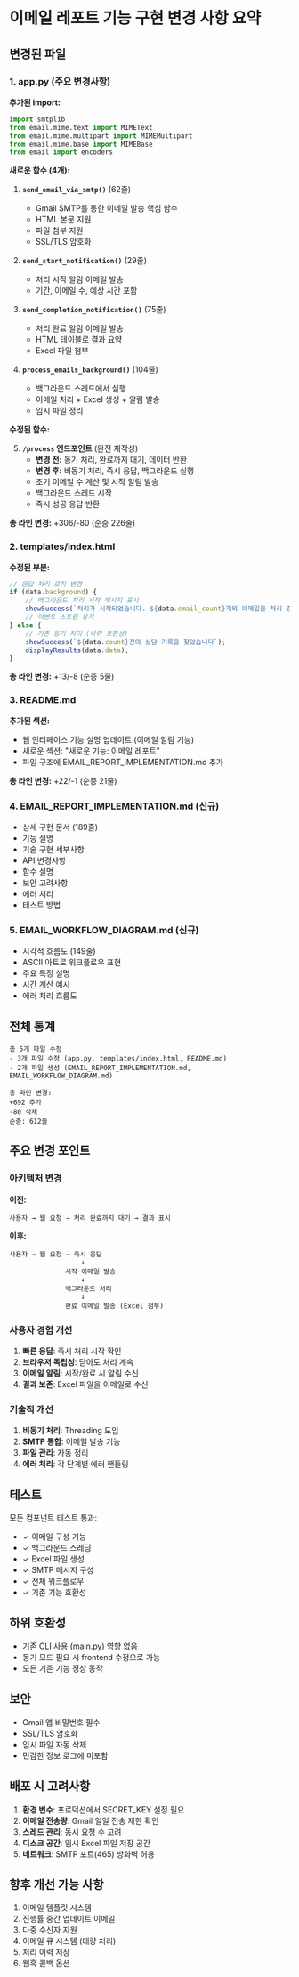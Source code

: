# 이메일 레포트 기능 구현 변경 사항 요약

## 변경된 파일

### 1. app.py (주요 변경사항)
**추가된 import:**
```python
import smtplib
from email.mime.text import MIMEText
from email.mime.multipart import MIMEMultipart
from email.mime.base import MIMEBase
from email import encoders
```

**새로운 함수 (4개):**

1. **`send_email_via_smtp()`** (62줄)
   - Gmail SMTP를 통한 이메일 발송 핵심 함수
   - HTML 본문 지원
   - 파일 첨부 지원
   - SSL/TLS 암호화

2. **`send_start_notification()`** (29줄)
   - 처리 시작 알림 이메일 발송
   - 기간, 이메일 수, 예상 시간 포함

3. **`send_completion_notification()`** (75줄)
   - 처리 완료 알림 이메일 발송
   - HTML 테이블로 결과 요약
   - Excel 파일 첨부

4. **`process_emails_background()`** (104줄)
   - 백그라운드 스레드에서 실행
   - 이메일 처리 + Excel 생성 + 알림 발송
   - 임시 파일 정리

**수정된 함수:**

5. **`/process` 엔드포인트** (완전 재작성)
   - **변경 전:** 동기 처리, 완료까지 대기, 데이터 반환
   - **변경 후:** 비동기 처리, 즉시 응답, 백그라운드 실행
   - 초기 이메일 수 계산 및 시작 알림 발송
   - 백그라운드 스레드 시작
   - 즉시 성공 응답 반환

**총 라인 변경:** +306/-80 (순증 226줄)

### 2. templates/index.html
**수정된 부분:**
```javascript
// 응답 처리 로직 변경
if (data.background) {
    // 백그라운드 처리 시작 메시지 표시
    showSuccess(`처리가 시작되었습니다. ${data.email_count}개의 이메일을 처리 중입니다...`);
    // 이벤트 스트림 유지
} else {
    // 기존 동기 처리 (하위 호환성)
    showSuccess(`${data.count}건의 상담 기록을 찾았습니다`);
    displayResults(data.data);
}
```

**총 라인 변경:** +13/-8 (순증 5줄)

### 3. README.md
**추가된 섹션:**
- 웹 인터페이스 기능 설명 업데이트 (이메일 알림 기능)
- 새로운 섹션: "새로운 기능: 이메일 레포트"
- 파일 구조에 EMAIL_REPORT_IMPLEMENTATION.md 추가

**총 라인 변경:** +22/-1 (순증 21줄)

### 4. EMAIL_REPORT_IMPLEMENTATION.md (신규)
- 상세 구현 문서 (189줄)
- 기능 설명
- 기술 구현 세부사항
- API 변경사항
- 함수 설명
- 보안 고려사항
- 에러 처리
- 테스트 방법

### 5. EMAIL_WORKFLOW_DIAGRAM.md (신규)
- 시각적 흐름도 (149줄)
- ASCII 아트로 워크플로우 표현
- 주요 특징 설명
- 시간 계산 예시
- 에러 처리 흐름도

## 전체 통계

```
총 5개 파일 수정
- 3개 파일 수정 (app.py, templates/index.html, README.md)
- 2개 파일 생성 (EMAIL_REPORT_IMPLEMENTATION.md, EMAIL_WORKFLOW_DIAGRAM.md)

총 라인 변경:
+692 추가
-80 삭제
순증: 612줄
```

## 주요 변경 포인트

### 아키텍처 변경
**이전:**
```
사용자 → 웹 요청 → 처리 완료까지 대기 → 결과 표시
```

**이후:**
```
사용자 → 웹 요청 → 즉시 응답
                  ↓
              시작 이메일 발송
                  ↓
              백그라운드 처리
                  ↓
              완료 이메일 발송 (Excel 첨부)
```

### 사용자 경험 개선
1. **빠른 응답**: 즉시 처리 시작 확인
2. **브라우저 독립성**: 닫아도 처리 계속
3. **이메일 알림**: 시작/완료 시 알림 수신
4. **결과 보존**: Excel 파일을 이메일로 수신

### 기술적 개선
1. **비동기 처리**: Threading 도입
2. **SMTP 통합**: 이메일 발송 기능
3. **파일 관리**: 자동 정리
4. **에러 처리**: 각 단계별 에러 핸들링

## 테스트

모든 컴포넌트 테스트 통과:
- ✓ 이메일 구성 기능
- ✓ 백그라운드 스레딩
- ✓ Excel 파일 생성
- ✓ SMTP 메시지 구성
- ✓ 전체 워크플로우
- ✓ 기존 기능 호환성

## 하위 호환성

- 기존 CLI 사용 (main.py) 영향 없음
- 동기 모드 필요 시 frontend 수정으로 가능
- 모든 기존 기능 정상 동작

## 보안

- Gmail 앱 비밀번호 필수
- SSL/TLS 암호화
- 임시 파일 자동 삭제
- 민감한 정보 로그에 미포함

## 배포 시 고려사항

1. **환경 변수**: 프로덕션에서 SECRET_KEY 설정 필요
2. **이메일 전송량**: Gmail 일일 전송 제한 확인
3. **스레드 관리**: 동시 요청 수 고려
4. **디스크 공간**: 임시 Excel 파일 저장 공간
5. **네트워크**: SMTP 포트(465) 방화벽 허용

## 향후 개선 가능 사항

1. 이메일 템플릿 시스템
2. 진행률 중간 업데이트 이메일
3. 다중 수신자 지원
4. 이메일 큐 시스템 (대량 처리)
5. 처리 이력 저장
6. 웹훅 콜백 옵션
